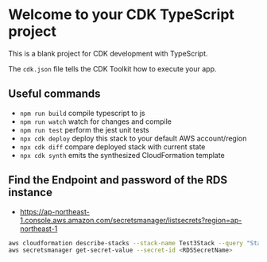 # Welcome to your CDK TypeScript project

This is a blank project for CDK development with TypeScript.

The `cdk.json` file tells the CDK Toolkit how to execute your app.

## Useful commands

- `npm run build` compile typescript to js
- `npm run watch` watch for changes and compile
- `npm run test` perform the jest unit tests
- `npx cdk deploy` deploy this stack to your default AWS account/region
- `npx cdk diff` compare deployed stack with current state
- `npx cdk synth` emits the synthesized CloudFormation template

## Find the Endpoint and password of the RDS instance

- https://ap-northeast-1.console.aws.amazon.com/secretsmanager/listsecrets?region=ap-northeast-1

```sh
aws cloudformation describe-stacks --stack-name Test3Stack --query "Stacks[0].Outputs"
aws secretsmanager get-secret-value --secret-id <RDSSecretName>
```

